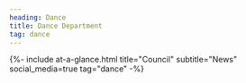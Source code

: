 ```yaml
---
heading: Dance
title: Dance Department
tag: dance
---
```


{%- include at-a-glance.html title="Council" subtitle="News" social_media=true tag="dance" -%}